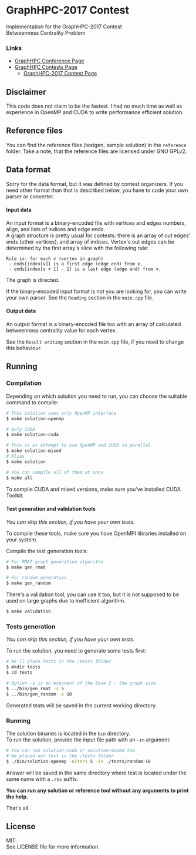 # GraphHPC-2017 Contest
Implementation for the GraphHPC-2017 Contest  
Betweenness Centrality Problem

### Links
* [GraphHPC Conference Page](http://www.dislab.org/GraphHPC-2017/en/)
* [GraphHPC Contests Page](http://contest.dislab.org/)
  * [GraphHPC-2017 Contest Page](http://contest.dislab.org/archive/2017)

## Disclaimer

This code does not claim to be the fastest. I had no much time as well as
experience in OpenMP and CUDA to write performance efficient solution.

## Reference files

You can find the reference files (testgen, sample solution) in the `reference`
folder.
Take a note, that the reference files are licensed under GNU GPLv2.

## Data format

Sorry for the data format, but it was defined by contest organizers. If you need
other format than that is described below, you have to code your own parser or
converter.

#### Input data

An input format is a binary-encoded file with vertices and edges numbers, align,
and lists of indices and edge ends.  
A graph structure is pretty usual for contests: there is an array of out
edges' ends (other vertices), and array of indices. Vertex's out edges can be
determined by the first array's slice with the following rule:

```
Rule is: for each v (vertex in graph)
 - ends[index[v]] is a first edge (edge end) from v,
 - ends[index[v + 1] - 1] is a last edge (edge end) from v.
```

The graph is directed.

If the binary-encoded input format is not you are looking for, you can write
your own parser. See the `Reading` section in the `main.cpp` file.

#### Output data

An output format is a binary-encoded file too with an array of calculated
betweenness centrality value for each vertex.

See the `Result writing` section in the `main.cpp` file, if you need to change
this behaviour.

## Running

### Compilation

Depending on which solution you need to run, you can choose the suitable
command to compile:

```bash
# This solution uses only OpenMP interface
$ make solution-openmp

# Only CUDA
$ make solution-cuda

# This is aт attempt to use OpenMP and CUDA in parallel
$ make solution-mixed
# Alias
$ make solution

# You can compile all of them at once
$ make all
```

To compile CUDA and mixed versions, make sure you've installed CUDA Toolkit.

#### Test generation and validation tools

_You can skip this section, if you have your own tests._

To compile these tools, make sure you have OpenMPI libraries installed on your
system.

Compile the test generation tools:

```bash
# For RMAT graph generation algorithm
$ make gen_rmat

# For random generation
$ make gen_random
```

There's a validation tool, you can use it too, but it is not supposed to be used
on large graphs due to inefficient algorithm.

```bash
$ make validation
```

### Tests generation

_You can skip this section, if you have your own tests._

To run the solution, you need to generate some tests first:

```bash
# We'll place tests in the /tests folder
$ mkdir tests
$ cd tests

# Option -s is an exponent of the base 2 - the graph size
$ ../bin/gen_rmat -s 5
$ ../bin/gen_random -s 10
```

Generated tests will be saved in the current working directory.

### Running

The solution binaries is located in the `bin` directory.  
To run the solution, provide the input file path with an `-in` argument:

```bash
# You can run solution-cuda or solution-mixed too.
# We placed our test in the /tests folder
$ ./bin/solution-openmp -nIters 5 -in ./tests/random-10
```

Answer will be saved in the same directory where test is located under the same
name with a `.res` suffix.

**You can run any solution or reference tool without any arguments to print the
help.**

That's all.

## License

MIT.  
See LICENSE file for more information.
